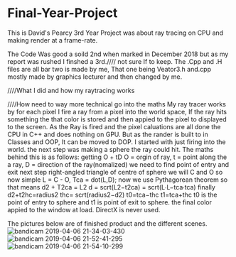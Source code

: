 # Final-Year-Project
This is David's Pearcy 3rd Year Project was about ray tracing on CPU and making render  at a frame-rate. 

The Code Was good a soild 2nd when marked in December 2018 but as my report was rushed I finshed a 3rd.//// not sure If to keep.
The .Cpp and .H files are all bar two is made by me, That one being Veator3.h and.cpp mostly made by graphics lecturer and then changed by me. 

////What I did and how my raytracing works 

////How need to way more technical go into the maths
My ray tracer works by for each pixel I fire a ray from a pixel into the world space, If the ray hits something the that color is stored
and then appied to the pixel to displayed to the screen.
As the Ray is fired and the pixel caluations are all done the CPU in C++ and does nothing on GPU. But as the rander is built to in Classes and OOP,
It can be moved to DOP.
I started with just firing into the world. the next step was making a sphere the ray could hit.
The maths behind this is as follows: getting O + tD  O = orgin of ray, t = point along the a ray, D = direction of the ray(nomalized)
we need to find point of entry and exit
 next step right-angled triangle of centre of sphere we will C and O so now  simple  L = C - O, Tca = dot(L,D); now we use Pythagorean theorem 
so that means d2 + T2ca = L2 d = scrt(L2−t2ca) = scrt(L∙L−tca∙tca)
finally d2+t2hc=radius2  thc= scrt(radius2−d2)  t0=tca−thc   t1=tca+thc t0 is the point of entry to sphere and t1 is point of exit to sphere.
the final color appied to the window at load. DirectX is never used. 


The pictures below are of finished product and the different scenes. 
![bandicam 2019-04-06 21-34-03-430](https://user-images.githubusercontent.com/44159287/109843636-3217b680-7c43-11eb-86cd-9760905c9404.jpg)
![bandicam 2019-04-06 21-52-41-295](https://user-images.githubusercontent.com/44159287/109843707-4491f000-7c43-11eb-9040-ae1cfc9d19cc.jpg)
![bandicam 2019-04-06 21-54-10-299](https://user-images.githubusercontent.com/44159287/109843718-48257700-7c43-11eb-8c30-fff05c886bca.jpg)
